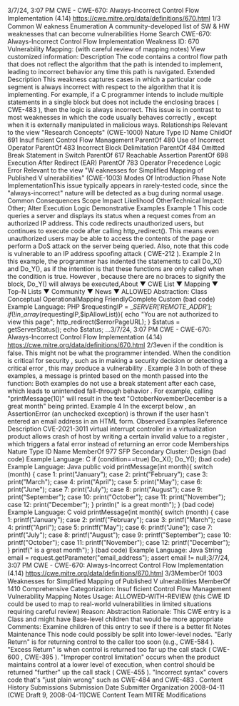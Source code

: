 3/7/24, 3:07 PM CWE - CWE-670: Always-Incorrect Control Flow Implementation (4.14)
https://cwe.mitre.org/data/deﬁnitions/670.html 1/3
Common W eakness Enumeration
A community-developed list of SW & HW weaknesses that can become
vulnerabilities
Home Search
CWE-670: Always-Incorrect Control Flow Implementation
Weakness ID: 670
Vulnerability Mapping: (with careful review of mapping notes)
View customized information:
 Description
The code contains a control flow path that does not reflect the algorithm that the path is intended to implement, leading to incorrect
behavior any time this path is navigated.
 Extended Description
This weakness captures cases in which a particular code segment is always incorrect with respect to the algorithm that it is
implementing. For example, if a C programmer intends to include multiple statements in a single block but does not include the
enclosing braces ( CWE-483 ), then the logic is always incorrect. This issue is in contrast to most weaknesses in which the code
usually behaves correctly , except when it is externally manipulated in malicious ways.
 Relationships
 Relevant to the view "Research Concepts" (CWE-1000)
Nature Type ID Name
ChildOf 691 Insuf ficient Control Flow Management
ParentOf 480 Use of Incorrect Operator
ParentOf 483 Incorrect Block Delimitation
ParentOf 484 Omitted Break Statement in Switch
ParentOf 617 Reachable Assertion
ParentOf 698 Execution After Redirect (EAR)
ParentOf 783 Operator Precedence Logic Error
 Relevant to the view "W eaknesses for Simplified Mapping of Published V ulnerabilities" (CWE-1003)
 Modes Of Introduction
Phase Note
ImplementationThis issue typically appears in rarely-tested code, since the "always-incorrect" nature will be detected as a bug
during normal usage.
 Common Consequences
Scope Impact Likelihood
OtherTechnical Impact: Other; Alter Execution Logic
 Demonstrative Examples
Example 1
This code queries a server and displays its status when a request comes from an authorized IP address.
This code redirects unauthorized users, but continues to execute code after calling http\_redirect(). This means even unauthorized
users may be able to access the contents of the page or perform a DoS attack on the server being queried. Also, note that this code is
vulnerable to an IP address spoofing attack ( CWE-212 ).
Example 2
In this example, the programmer has indented the statements to call Do\_X() and Do\_Y(), as if the intention is that these functions are
only called when the condition is true. However , because there are no braces to signify the block, Do\_Y() will always be executed,About ▼ CWE List ▼ Mapping ▼ Top-N Lists ▼ Community ▼ News ▼
ALLOWED
Abstraction: Class
Conceptual OperationalMapping
FriendlyComplete Custom
(bad code) Example Language: PHP 
$requestingIP = $\_SERVER['REMOTE\_ADDR'];
if(!in\_array($requestingIP,$ipAllowList)){
echo "You are not authorized to view this page";
http\_redirect($errorPageURL);
}
$status = getServerStatus();
echo $status;
...3/7/24, 3:07 PM CWE - CWE-670: Always-Incorrect Control Flow Implementation (4.14)
https://cwe.mitre.org/data/deﬁnitions/670.html 2/3even if the condition is false.
This might not be what the programmer intended. When the condition is critical for security , such as in making a security decision or
detecting a critical error , this may produce a vulnerability .
Example 3
In both of these examples, a message is printed based on the month passed into the function:
Both examples do not use a break statement after each case, which leads to unintended fall-through behavior . For example, calling
"printMessage(10)" will result in the text "OctoberNovemberDecember is a great month" being printed.
Example 4
In the excerpt below , an AssertionError (an unchecked exception) is thrown if the user hasn't entered an email address in an HTML
form.
 Observed Examples
Reference Description
CVE-2021-3011 virtual interrupt controller in a virtualization product allows crash of host by writing a certain invalid
value to a register , which triggers a fatal error instead of returning an error code
 Memberships
Nature Type ID Name
MemberOf 977 SFP Secondary Cluster: Design
(bad code) Example Language: C 
if (condition==true)
Do\_X();
Do\_Y();
(bad code) Example Language: Java 
public void printMessage(int month){
switch (month) {
case 1: print("January");
case 2: print("February");
case 3: print("March");
case 4: print("April");
case 5: print("May");
case 6: print("June");
case 7: print("July");
case 8: print("August");
case 9: print("September");
case 10: print("October");
case 11: print("November");
case 12: print("December");
}
println(" is a great month");
}
(bad code) Example Language: C 
void printMessage(int month){
switch (month) {
case 1: printf("January");
case 2: printf("February");
case 3: printf("March");
case 4: printf("April");
case 5: printff("May");
case 6: printf("June");
case 7: printf("July");
case 8: printf("August");
case 9: printf("September");
case 10: printf("October");
case 11: printf("November");
case 12: printf("December");
}
printf(" is a great month");
}
(bad code) Example Language: Java 
String email = request.getParameter("email\_address");
assert email != null;3/7/24, 3:07 PM CWE - CWE-670: Always-Incorrect Control Flow Implementation (4.14)
https://cwe.mitre.org/data/deﬁnitions/670.html 3/3MemberOf 1003 Weaknesses for Simplified Mapping of Published V ulnerabilities
MemberOf 1410 Comprehensive Categorization: Insuf ficient Control Flow Management
 Vulnerability Mapping Notes
Usage: ALLOWED-WITH-REVIEW
(this CWE ID could be used to map to real-world vulnerabilities in limited situations requiring careful review)
Reason: Abstraction
Rationale:
This CWE entry is a Class and might have Base-level children that would be more appropriate
Comments:
Examine children of this entry to see if there is a better fit
 Notes
Maintenance
This node could possibly be split into lower-level nodes. "Early Return" is for returning control to the caller too soon (e.g., CWE-584 ).
"Excess Return" is when control is returned too far up the call stack ( CWE-600 , CWE-395 ). "Improper control limitation" occurs when
the product maintains control at a lower level of execution, when control should be returned "further" up the call stack ( CWE-455 ).
"Incorrect syntax" covers code that's "just plain wrong" such as CWE-484 and CWE-483 .
 Content History
 Submissions
Submission Date Submitter Organization
2008-04-11
(CWE Draft 9, 2008-04-11)CWE Content Team MITRE
 Modifications
